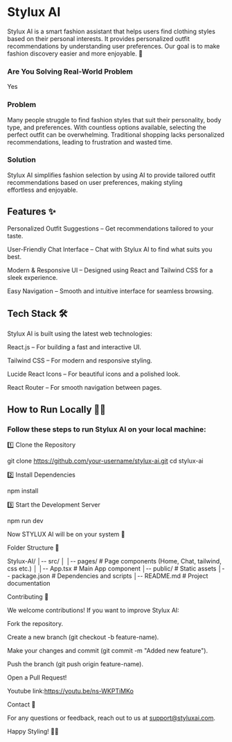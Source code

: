 # Stylux AI

Stylux AI is a smart fashion assistant that helps users find clothing styles based on their personal interests. It provides personalized outfit recommendations by understanding user preferences. Our goal is to make fashion discovery easier and more enjoyable. 💜

### Are You Solving Real-World Problem

Yes

### Problem
Many people struggle to find fashion styles that suit their personality, body type, and preferences. With countless options available, selecting the perfect outfit can be overwhelming. Traditional shopping lacks personalized recommendations, leading to frustration and wasted time.

### Solution
Stylux AI simplifies fashion selection by using AI to provide tailored outfit recommendations based on user preferences, making styling effortless and enjoyable.

## Features ✨

Personalized Outfit Suggestions – Get recommendations tailored to your taste.

User-Friendly Chat Interface – Chat with Stylux AI to find what suits you best.

Modern & Responsive UI – Designed using React and Tailwind CSS for a sleek experience.

Easy Navigation – Smooth and intuitive interface for seamless browsing.

## Tech Stack 🛠️

Stylux AI is built using the latest web technologies:

React.js – For building a fast and interactive UI.

Tailwind CSS – For modern and responsive styling.

Lucide React Icons – For beautiful icons and a polished look.

React Router – For smooth navigation between pages.

## How to Run Locally 🏃‍♂️

### Follow these steps to run Stylux AI on your local machine:

1️⃣ Clone the Repository

git clone https://github.com/your-username/stylux-ai.git
cd stylux-ai

2️⃣ Install Dependencies

npm install

3️⃣ Start the Development Server

npm run dev

Now STYLUX AI will be on your system 🎉

Folder Structure 📁

Stylux-AI/
│-- src/
│   │-- pages/            # Page components (Home, Chat, tailwind, css etc.)
│   │-- App.tsx           # Main App component
│-- public/               # Static assets
│-- package.json          # Dependencies and scripts
│-- README.md             # Project documentation

Contributing 🤝

We welcome contributions! If you want to improve Stylux AI:

Fork the repository.

Create a new branch (git checkout -b feature-name).

Make your changes and commit (git commit -m "Added new feature").

Push the branch (git push origin feature-name).

Open a Pull Request!

Youtube link:https://youtu.be/ns-WKPTiMKo

Contact 📩

For any questions or feedback, reach out to us at support@styluxai.com.

Happy Styling! 💃🕺


